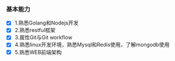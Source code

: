 ### 基本能力
- [x] 1.熟悉Golang和Nodejs开发
- [x] 2.熟悉restful框架
- [x] 3.属性Git与Git workflow
- [x] 4.熟悉linux开发环境，熟悉Mysql和Redis使用，了解mongodb使用
- [x] 5.熟悉WEB前端架构
